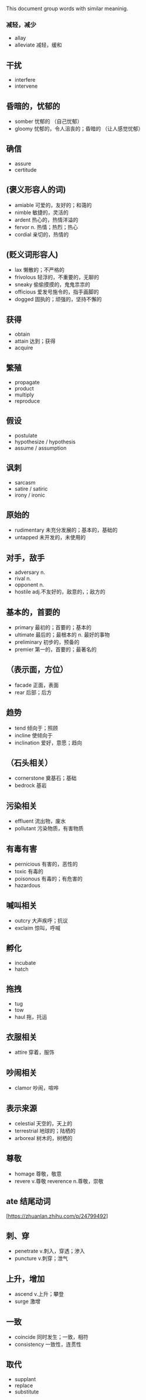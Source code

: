 This document group words with similar meaninig.
### 减轻，减少
- allay
- alleviate 减轻，缓和

## 干扰
- interfere
- intervene

## 昏暗的，忧郁的
- somber 忧郁的 （自己忧郁）
- gloomy 忧郁的，令人沮丧的；昏暗的 （让人感觉忧郁）

## 确信
- assure
- certitude

## (褒义形容人的词)
- amiable 可爱的，友好的；和蔼的
- nimble 敏捷的，灵活的
- ardent 热心的，热情洋溢的
- fervor n. 热情；热烈；热心
- cordial 亲切的，热情的


## (贬义词形容人)
- lax 懒散的；不严格的
- frivolous 轻浮的，不重要的，无聊的
- sneaky 偷偷摸摸的，鬼鬼祟祟的
- officious 爱发号施令的，指手画脚的
- dogged 固执的；顽强的，坚持不懈的


## 获得
- obtain
- attain 达到；获得
- acquire

## 繁殖
- propagate
- product
- multiply
- reproduce

## 假设
- postulate
- hypothesize / hypothesis
- assume / assumption

## 讽刺
- sarcasm
- satire / satiric
- irony / ironic

## 原始的
- rudimentary 未充分发展的；基本的，基础的
- untapped 未开发的，未使用的

## 对手，敌手
- adversary n.
- rival n.
- opponent n.
- hostile adj.不友好的，敌意的，；敌方的

## 基本的，首要的
- primary 最初的；首要的；基本的
- ultimate 最后的；最根本的 n. 最好的事物
- preliminary 初步的，预备的
- premier 第一的，首要的；最著名的

## （表示面，方位）
- facade 正面，表面
- rear 后部；后方

## 趋势
- tend 倾向于；照顾
- incline 使倾向于
- inclination 爱好，意愿；趋向

## （石头相关）
- cornerstone 奠基石；基础
- bedrock 基岩

## 污染相关
- effluent 流出物，废水
- pollutant 污染物质，有害物质

## 有毒有害
- pernicious 有害的，恶性的
- toxic 有毒的
- poisonous 有毒的；有危害的
- hazardous

## 喊叫相关
- outcry 大声疾呼；抗议
- exclaim 惊叫，呼喊

## 孵化
- incubate
- hatch

## 拖拽
- tug
- tow
- haul 拖，托运

## 衣服相关
- attire 穿着，服饰

## 吵闹相关
- clamor 吵闹，喧哗

## 表示来源
- celestial 天空的，天上的
- terrestrial 地球的；陆栖的
- arboreal 树木的，树栖的

## 尊敬
- homage 尊敬，敬意
- revere v.尊敬 reverence n.尊敬，崇敬

## ate 结尾动词
[https://zhuanlan.zhihu.com/p/24799492]

## 刺、穿
- penetrate v.刺入，穿透；渗入
- puncture v.刺穿；泄气

## 上升，增加
- ascend v.上升；攀登
- surge 激增

## 一致
- coincide 同时发生；一致，相符
- consistency 一致性，连贯性

## 取代
- supplant
- replace
- substitute